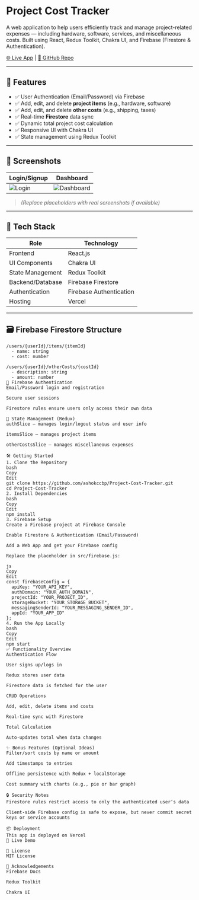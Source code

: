 # Project Cost Tracker

A web application to help users efficiently track and manage project-related expenses — including hardware, software, services, and miscellaneous costs. Built using React, Redux Toolkit, Chakra UI, and Firebase (Firestore & Authentication).

[🌐 Live App](https://project-cost-tracker-one.vercel.app/) | [📂 GitHub Repo](https://github.com/ashokccbp/Project-Cost-Tracker.git)

---

## 🔧 Features

- ✅ User Authentication (Email/Password) via Firebase
- ✅ Add, edit, and delete **project items** (e.g., hardware, software)
- ✅ Add, edit, and delete **other costs** (e.g., shipping, taxes)
- ✅ Real-time **Firestore** data sync
- ✅ Dynamic total project cost calculation
- ✅ Responsive UI with Chakra UI
- ✅ State management using Redux Toolkit

---

## 📸 Screenshots

| Login/Signup | Dashboard |
|--------------|-----------|
| ![Login](https://via.placeholder.com/300x180?text=Login+Screen) | ![Dashboard](https://via.placeholder.com/300x180?text=Dashboard+Screen) |

> *(Replace placeholders with real screenshots if available)*

---

## 🚀 Tech Stack

| Role              | Technology               |
|-------------------|---------------------------|
| Frontend          | React.js                 |
| UI Components     | Chakra UI                |
| State Management  | Redux Toolkit            |
| Backend/Database  | Firebase Firestore       |
| Authentication    | Firebase Authentication  |
| Hosting           | Vercel                   |

---

## 🗃️ Firebase Firestore Structure

```plaintext
/users/{userId}/items/{itemId}
  - name: string
  - cost: number

/users/{userId}/otherCosts/{costId}
  - description: string
  - amount: number
🔐 Firebase Authentication
Email/Password login and registration

Secure user sessions

Firestore rules ensure users only access their own data

🧩 State Management (Redux)
authSlice – manages login/logout status and user info

itemsSlice – manages project items

otherCostsSlice – manages miscellaneous expenses

🛠️ Getting Started
1. Clone the Repository
bash
Copy
Edit
git clone https://github.com/ashokccbp/Project-Cost-Tracker.git
cd Project-Cost-Tracker
2. Install Dependencies
bash
Copy
Edit
npm install
3. Firebase Setup
Create a Firebase project at Firebase Console

Enable Firestore & Authentication (Email/Password)

Add a Web App and get your Firebase config

Replace the placeholder in src/firebase.js:

js
Copy
Edit
const firebaseConfig = {
  apiKey: "YOUR_API_KEY",
  authDomain: "YOUR_AUTH_DOMAIN",
  projectId: "YOUR_PROJECT_ID",
  storageBucket: "YOUR_STORAGE_BUCKET",
  messagingSenderId: "YOUR_MESSAGING_SENDER_ID",
  appId: "YOUR_APP_ID"
};
4. Run the App Locally
bash
Copy
Edit
npm start
✅ Functionality Overview
Authentication Flow

User signs up/logs in

Redux stores user data

Firestore data is fetched for the user

CRUD Operations

Add, edit, delete items and costs

Real-time sync with Firestore

Total Calculation

Auto-updates total when data changes

✨ Bonus Features (Optional Ideas)
Filter/sort costs by name or amount

Add timestamps to entries

Offline persistence with Redux + localStorage

Cost summary with charts (e.g., pie or bar graph)

🔒 Security Notes
Firestore rules restrict access to only the authenticated user’s data

Client-side Firebase config is safe to expose, but never commit secret keys or service accounts

📦 Deployment
This app is deployed on Vercel
🔗 Live Demo

📄 License
MIT License

🙌 Acknowledgements
Firebase Docs

Redux Toolkit

Chakra UI
